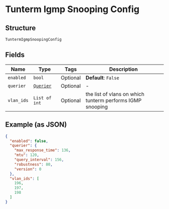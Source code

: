 
# Tunterm Igmp Snooping Config

## Structure

`TuntermIgmpSnoopingConfig`

## Fields

| Name | Type | Tags | Description |
|  --- | --- | --- | --- |
| `enabled` | `bool` | Optional | **Default**: `False` |
| `querier` | [`Querier`](../../doc/models/querier.md) | Optional | - |
| `vlan_ids` | `List of int` | Optional | the list of vlans on which tunterm performs IGMP snooping |

## Example (as JSON)

```json
{
  "enabled": false,
  "querier": {
    "max_response_time": 136,
    "mtu": 120,
    "query_interval": 156,
    "robustness": 80,
    "version": 0
  },
  "vlan_ids": [
    196,
    197,
    198
  ]
}
```

